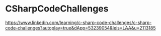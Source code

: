 # CSharpCodeChallenges
https://www.linkedin.com/learning/c-sharp-code-challenges/c-sharp-code-challenges?autoplay=true&dApp=53239054&leis=LAA&u=2113185
